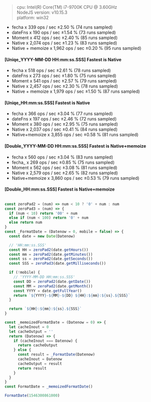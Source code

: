 > cpu: Intel(R) Core(TM) i7-9700K CPU @ 3.60GHz  
> NodeJS version: v10.15.3  
> platform: win32  

- fecha x 339 ops / sec ±2.50 % (74 runs sampled)
- dateFns x 190 ops / sec ±1.54 % (73 runs sampled)
- Moment x 412 ops / sec ±2.40 % (85 runs sampled)
- Native x 2,074 ops / sec ±1.23 % (83 runs sampled)
- Native + memoize x 1,962 ops / sec ±0.20 % (95 runs sampled)

#### [Uniqe_YYYY-MM-DD HH:mm:ss.SSS] **Fastest is Native**

- fecha x 518 ops / sec ±2.61 % (78 runs sampled)
- dateFns x 273 ops / sec ±1.80 % (75 runs sampled)
- Moment x 541 ops / sec ±2.57 % (79 runs sampled)
- Native x 2,457 ops / sec ±2.30 % (78 runs sampled)
- Native + memoize x 1,979 ops / sec ±1.50 % (87 runs sampled)

#### [Uniqe_HH:mm:ss.SSS] Fastest is **Native**

- fecha x 366 ops / sec ±3.04 % (77 runs sampled)
- dateFns x 197 ops / sec ±2.46 % (72 runs sampled)
- Moment x 380 ops / sec ±2.95 % (75 runs sampled)
- Native x 2,037 ops / sec ±0.41 % (84 runs sampled)
- Native+memoize x 3,855 ops / sec ±0.58 % (81 runs sampled)

#### [Double_YYYY-MM-DD HH:mm:ss.SSS] Fastest is **Native+memoize**

- fecha x 560 ops / sec ±3.04 % (83 runs sampled)
- fecha_ x 269 ops / sec ±0.85 % (75 runs sampled)
- Moment x 562 ops / sec ±3.08 % (81 runs sampled)
- Native x 2,579 ops / sec ±2.65 % (82 runs sampled)
- Native+memoize x 3,860 ops / sec ±0.53 % (79 runs sampled)

#### [Double_HH:mm:ss.SSS] Fastest is **Native+memoize**

```javascript

const zeroPad2 = (num) => num < 10 ? '0' + num : num
const zeroPad3 = (num) => {
  if (num < 10) return '00' + num
  else if (num < 100) return '0' + num
  else return num
}
const _FormatDate = (Datenow = 0, mobile = false) => {
  const date = new Date(Datenow)

  // 'HH:mm:ss.SSS'
  const HH = zeroPad2(date.getHours())
  const mm = zeroPad2(date.getMinutes())
  const ss = zeroPad2(date.getSeconds())
  const SSS = zeroPad3(date.getMilliseconds())

  if (!mobile) {
    // 'YYYY-MM-DD HH:mm:ss.SSS'
    const DD = zeroPad2(date.getDate())
    const MM = zeroPad2(date.getMonth())
    const YYYY = date.getFullYear()
    return `${YYYY}-${MM}-${DD} ${HH}:${mm}:${ss}.${SSS}`
  }

  return `${HH}:${mm}:${ss}.${SSS}`
}

const _memoizedFormatDate = (Datenow = 0) => {
  let cacheInout = 0
  let cacheOutput = ''
  return (Datenow) => {
    if (cacheInout === Datenow) {
      return cacheOutput
    } else {
      const result = _FormatDate(Datenow)
      cacheInout = Datenow
      cacheOutput = result
      return result
    }
  }
}
const FormatDate = _memoizedFormatDate()

FormatDate(1546300861000)
```
